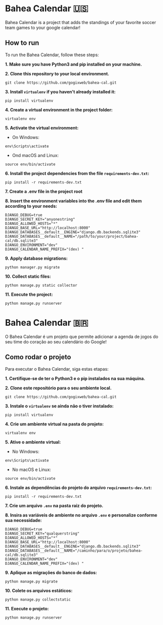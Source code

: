 # Bahea Calendar 🇺🇸

Bahea Calendar is a project that adds the standings of your favorite soccer team games to your google calendar!

## How to run

To run the Bahea Calendar, follow these steps:

**1. Make sure you have Python3 and pip installed on your machine.**

**2. Clone this repository to your local environment.**

```
git clone https://github.com/gogixweb/bahea-cal.git
```

**3. Install `virtualenv` if you haven't already installed it:**

```
pip install virtualenv
```

**4. Create a virtual environment in the project folder:**

```
virtualenv env
```

**5. Activate the virtual environment:**

- On Windows:

```
env\Scripts\activate
```

- Ond macOS and Linux:

```
source env/bin/activate
```

**6. Install the project dependencies from the file `requirements-dev.txt`:**

```
pip install -r requirements-dev.txt
```

**7. Create a .env file in the project root**

**8. Insert the environment variables into the .env file and edit them according to your needs:**

```
DJANGO_DEBUG=true
DJANGO_SECRET_KEY="anyonestring"
DJANGO_ALLOWED_HOSTS="*"
DJANGO_BASE_URL="http://localhost:8000"
DJANGO_DATABASES__default__ENGINE="django.db.backends.sqlite3"
DJANGO_DATABASES__default__NAME="/path/to/your/project/bahea-cal/db.sqlite3"
DJANGO_ENVIRONMENT="dev"
DJANGO_CALENDAR_NAME_PREFIX="(dev) "
```

**9. Apply database migrations:**

```
python manager.py migrate
```

**10. Collect static files:**

```
python manage.py static collector
```

**11. Execute the project:**

```
python manage.py runserver
```

# Bahea Calendar 🇧🇷

O Bahea Calendar é um projeto que permite adicionar a agenda de jogos do seu time do coração ao seu calendário do Google!

## Como rodar o projeto

Para executar o Bahea Calendar, siga estas etapas:

**1. Certifique-se de ter o Python3 e o pip instalados na sua máquina.**

**2. Clone este repositório para o seu ambiente local.**

```
git clone https://github.com/gogixweb/bahea-cal.git
```

**3. Instale o `virtualenv` se ainda não o tiver instalado:**

```
pip install virtualenv
```

**4. Crie um ambiente virtual na pasta do projeto:**

```
virtualenv env
```

**5. Ative o ambiente virtual:**

- No Windows:

```
env\Scripts\activate
```

- No macOS e Linux:

```
source env/bin/activate
```

**6. Instale as dependências do projeto do arquivo `requirements-dev.txt`:**

```
pip install -r requirements-dev.txt
```

**7. Crie um arquivo `.env` na pasta raiz do projeto.**

**8. Insira as variáveis de ambiente no arquivo `.env` e personalize conforme sua necessidade:**

```
DJANGO_DEBUG=true
DJANGO_SECRET_KEY="qualquerstring"
DJANGO_ALLOWED_HOSTS="*"
DJANGO_BASE_URL="http://localhost:8000"
DJANGO_DATABASES__default__ENGINE="django.db.backends.sqlite3"
DJANGO_DATABASES__default__NAME="/caminho/para/o/projeto/bahea-cal/db.sqlite3"
DJANGO_ENVIRONMENT="dev"
DJANGO_CALENDAR_NAME_PREFIX="(dev) "
```

**9. Aplique as migrações do banco de dados:**

```
python manage.py migrate
```

**10. Colete os arquivos estáticos:**

```
python manage.py collectstatic
```

**11. Execute o projeto:**

```
python manage.py runserver
```
